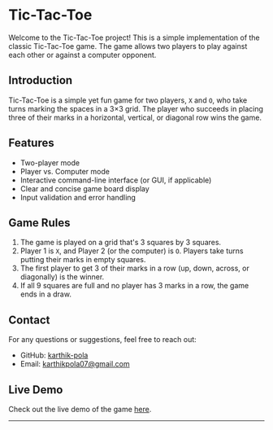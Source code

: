 # Tic-Tac-Toe

Welcome to the Tic-Tac-Toe project! This is a simple implementation of the classic Tic-Tac-Toe game. The game allows two players to play against each other or against a computer opponent.


## Introduction

Tic-Tac-Toe is a simple yet fun game for two players, `X` and `O`, who take turns marking the spaces in a 3×3 grid. The player who succeeds in placing three of their marks in a horizontal, vertical, or diagonal row wins the game.

## Features

- Two-player mode
- Player vs. Computer mode
- Interactive command-line interface (or GUI, if applicable)
- Clear and concise game board display
- Input validation and error handling

## Game Rules

1. The game is played on a grid that's 3 squares by 3 squares.
2. Player 1 is `X`, and Player 2 (or the computer) is `O`. Players take turns putting their marks in empty squares.
3. The first player to get 3 of their marks in a row (up, down, across, or diagonally) is the winner.
4. If all 9 squares are full and no player has 3 marks in a row, the game ends in a draw.

## Contact

For any questions or suggestions, feel free to reach out:

- GitHub: [karthik-pola](https://github.com/karthik-pola)
- Email: karthikpola07@gmail.com

## Live Demo

Check out the live demo of the game [here](https://tic-tac-toe-projet.netlify.app/).

---
